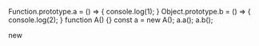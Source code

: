Function.prototype.a = () => {
console.log(1);
}
Object.prototype.b = () => {
console.log(2);
}
function A() {}
const a = new A();
a.a();
a.b();

new
